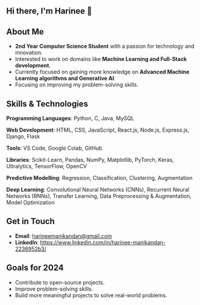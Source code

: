 ## Hi there, I'm Harinee 👋

## About Me
-  **2nd Year Computer Science Student** with a passion for technology and innovation.
-  Interested to work on domains like **Machine Learning and Full-Stack development**.
-  Currently focused on gaining more knowledge on **Advanced Machine Learning algorithms and Generative AI**.
-  Focusing on improving my problem-solving skills.

## Skills & Technologies
**Programming Languages**:	Python, C, Java, MySQL

**Web Development**:	HTML, CSS, JavaScript, React.js, Node.js, Express.js, Django, Flask

**Tools**:	VS Code, Google Colab, GitHub

**Libraries**:	Scikit-Learn, Pandas, NumPy, Matplotlib, PyTorch, Keras, Ultralytics, TensorFlow, OpenCV

**Predictive Modelling**:	Regression, Classification, Clustering, Augmentation

**Deep Learning**:	Convolutional Neural Networks (CNNs), Recurrent Neural Networks (RNNs), Transfer Learning, Data Preprocessing & Augmentation, Model Optimization

## Get in Touch
- **Email**: harineemanikandan@gmail.com
- **LinkedIn**: https://www.linkedin.com/in/harinee-manikandan-2236952b3/

## Goals for 2024
- Contribute to open-source projects.
- Improve problem-solving skills.
- Build more meaningful projects to solve real-world problems.

